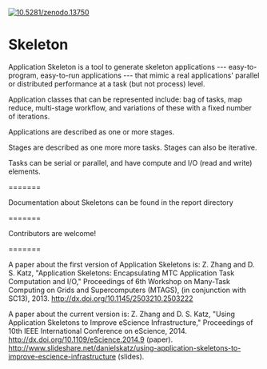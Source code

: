 <a href="http://dx.doi.org/10.5281/zenodo.13750"><img src="https://zenodo.org/badge/doi/10.5281/zenodo.13750.svg" alt="10.5281/zenodo.13750"></a>


Skeleton
========

Application Skeleton is a tool to generate skeleton applications --- easy-to-program, easy-to-run applications --- that mimic a real applications' parallel or distributed performance at a task (but not process) level.

Application classes that can be represented include: bag of tasks, map reduce, multi-stage workflow, and variations of these with a fixed number of iterations.

Applications are described as one or more stages.

Stages are described as one more more tasks.  Stages can also be iterative.

Tasks can be serial or parallel, and have compute and I/O (read and write) elements.

=======

Documentation about Skeletons can be found in the report directory

=======

Contributors are welcome!

=======

A paper about the first version of Application Skeletons is:
Z. Zhang and D. S. Katz, "Application Skeletons: Encapsulating MTC Application Task Computation and I/O," Proceedings of 6th Workshop on Many-Task Computing on Grids and Supercomputers (MTAGS), (in conjunction with SC13), 2013. http://dx.doi.org/10.1145/2503210.2503222

A paper about the current version is:
Z. Zhang and D. S. Katz, "Using Application Skeletons to Improve eScience Infrastructure," Proceedings of 10th IEEE International Conference on eScience, 2014.
http://dx.doi.org/10.1109/eScience.2014.9 (paper).
http://www.slideshare.net/danielskatz/using-application-skeletons-to-improve-escience-infrastructure (slides).
